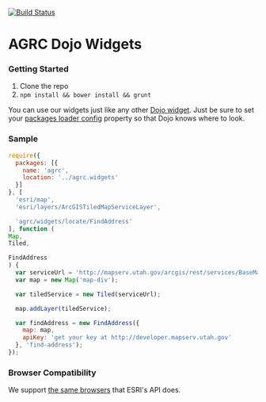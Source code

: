 [![Build Status](https://travis-ci.org/agrc/agrc.widgets.svg?branch=master)](https://travis-ci.org/agrc/agrc.widgets)
# AGRC Dojo Widgets
### Getting Started

1. Clone the repo
2. `npm install && bower install && grunt`

You can use our widgets just like any other [Dojo widget](http://dojotoolkit.org/reference-guide/dijit/info.html#dijit-info). Just be sure to set your [packages loader config](http://dojotoolkit.org/documentation/tutorials/1.9/cdn/) property so that Dojo knows where to look.

### Sample
```javascript
require({
  packages: [{
    name: 'agrc',
    location: '../agrc.widgets'
  }]
}, [
  'esri/map',
  'esri/layers/ArcGISTiledMapServiceLayer',

  'agrc/widgets/locate/FindAddress'
], function (
Map,
Tiled,

FindAddress
) {
  var serviceUrl = 'http://mapserv.utah.gov/arcgis/rest/services/BaseMaps/Terrain/MapServer';
  var map = new Map('map-div');

  var tiledService = new Tiled(serviceUrl);

  map.addLayer(tiledService);

  var findAddress = new FindAddress({
    map: map,
    apiKey: 'get your key at http://developer.mapserv.utah.gov'
  }, 'find-address');
});
```

### Browser Compatibility
We support [the same browsers](https://developers.arcgis.com/en/javascript/jshelp/supported_browsers.html) that ESRI's API does.
